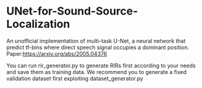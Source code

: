 # UNet-for-Sound-Source-Localization
An unofficial implementation of multi-task U-Net, a neural network that predict tf-bins where direct speech signal occupies a dominant position.
Paper:https://arxiv.org/abs/2005.04376

You can run rir_generator.py to generate RIRs first according to your needs and save them as training data. We recommend you to generate a fixed validation dataset first exploiting dataset_generator.py
